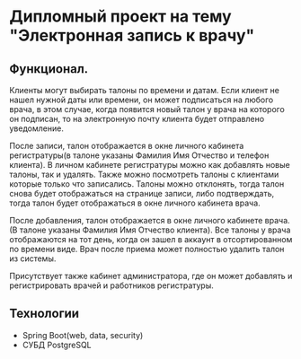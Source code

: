 # Дипломный проект на тему "Электронная запись к врачу"

Функционал.
-----------

Клиенты могут выбирать талоны по времени и датам. 
Если клиент не нашел нужной даты или времени, он может подписаться на любого врача, в этом случае, когда появится 
новый талон у врача на которого он подписан, то на электронную почту клиента будет отправлено уведомление.

После записи, талон отображается в окне личного кабинета регистратуры(в талоне указаны Фамилия Имя Отчество и телефон клиента).
В личном кабинете регистратуры можно как добавлять новые талоны, так и удалять.
Также можно посмотреть талоны с клиентами которые только что записались.
Талоны можно отклонять, тогда талон снова будет отображаться на странице записи, либо подтверждать, тогда
талон будет отображаться в окне личного кабинета врача.

После добавления, талон отображается в окне личного кабинете врача.(В талоне указаны Фамилия Имя Отчество клиента). 
Все талоны у врача отображаются на тот день, когда он зашел в аккаунт в отсортированном по времени виде.
Врач после приема может полностью удалить талон из системы.

Присутствует также кабинет администратора, где он может добавлять и регистрировать врачей и работников регистратуры.

Технологии
----------------------------------------------------
* Spring Boot(web, data, security)
* СУБД PostgreSQL

